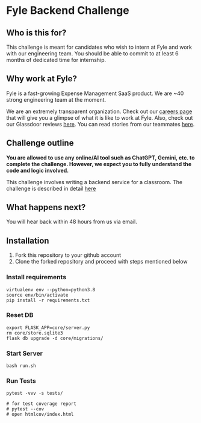 # Fyle Backend Challenge
 

## Who is this for?

This challenge is meant for candidates who wish to intern at Fyle and work with our engineering team. You should be able to commit to at least 6 months of dedicated time for internship.

## Why work at Fyle?

Fyle is a fast-growing Expense Management SaaS product. We are ~40 strong engineering team at the moment. 

We are an extremely transparent organization. Check out our [careers page](https://careers.fylehq.com) that will give you a glimpse of what it is like to work at Fyle. Also, check out our Glassdoor reviews [here](https://www.glassdoor.co.in/Reviews/Fyle-Reviews-E1723235.htm). You can read stories from our teammates [here](https://stories.fylehq.com).


## Challenge outline

**You are allowed to use any online/AI tool such as ChatGPT, Gemini, etc. to complete the challenge. However, we expect you to fully understand the code and logic involved.**

This challenge involves writing a backend service for a classroom. The challenge is described in detail [here](./Application.md)


## What happens next?

You will hear back within 48 hours from us via email. 


## Installation

1. Fork this repository to your github account
2. Clone the forked repository and proceed with steps mentioned below

### Install requirements

```
virtualenv env --python=python3.8
source env/bin/activate
pip install -r requirements.txt
```
### Reset DB

```
export FLASK_APP=core/server.py
rm core/store.sqlite3
flask db upgrade -d core/migrations/
```
### Start Server

```
bash run.sh
```
### Run Tests

```
pytest -vvv -s tests/

# for test coverage report
# pytest --cov
# open htmlcov/index.html
```
